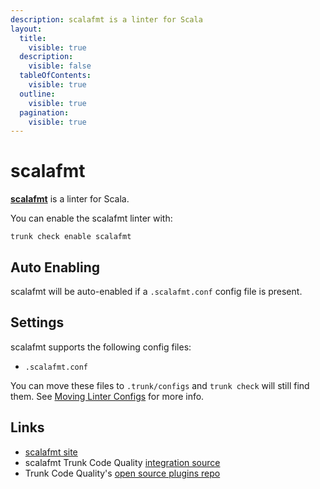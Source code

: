 ```yaml
---
description: scalafmt is a linter for Scala
layout:
  title:
    visible: true
  description:
    visible: false
  tableOfContents:
    visible: true
  outline:
    visible: true
  pagination:
    visible: true
---
```


# scalafmt

[**scalafmt**](https://github.com/scalameta/scalafmt#readme) is a linter for Scala.

You can enable the scalafmt linter with:

```shell
trunk check enable scalafmt
```

## Auto Enabling

scalafmt will be auto-enabled if a `.scalafmt.conf` config file is present.

## Settings

scalafmt supports the following config files:

* `.scalafmt.conf`

You can move these files to `.trunk/configs` and `trunk check` will still find them. See [Moving Linter Configs](broken-reference) for more info.

## Links

* [scalafmt site](https://github.com/scalameta/scalafmt#readme)
* scalafmt Trunk Code Quality [integration source](https://github.com/trunk-io/plugins/tree/main/linters/scalafmt)
* Trunk Code Quality's [open source plugins repo](https://github.com/trunk-io/plugins/tree/main)
